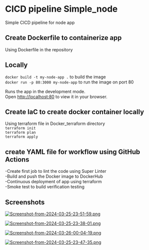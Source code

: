 # CICD pipeline Simple_node

Simple CICD pipeline for node app 

## Create Dockerfile to containerize app
Using Dockerfile in the repository

## Locally
 `docker build -t my-node-app .` to build the image \
 `docker run -p 80:3000 my-node-app`  to run the image on port 80

Runs the app in the development mode.\
Open [http://localhost:80](http://localhost:80) to view it in your browser.


## Create IaC to create docker container locally 
Using terraform file in Docker_terraform directory \
`terraform init` \
`terraform plan` \
`terraform apply` 

## create YAML file for workflow using GitHub Actions
-Create first job to lint the code using Super Linter \
-Build and push the Docker image to DockerHub \
-Continuous deployment of app using terraform \
-Smoke test to build verification testing 

## Screenshots

[![Screenshot-from-2024-03-25-23-51-59.png](https://i.postimg.cc/85d0SztC/Screenshot-from-2024-03-25-23-51-59.png)](https://postimg.cc/cgHm70qq)

[![Screenshot-from-2024-03-25-23-38-01.png](https://i.postimg.cc/26C100tK/Screenshot-from-2024-03-25-23-38-01.png)](https://postimg.cc/WDfp3wTG)

[![Screenshot-from-2024-03-26-00-04-19.png](https://i.postimg.cc/HndktzSk/Screenshot-from-2024-03-26-00-04-19.png)](https://postimg.cc/phcvWfbw)

[![Screenshot-from-2024-03-25-23-47-35.png](https://i.postimg.cc/3RPJP9fh/Screenshot-from-2024-03-25-23-47-35.png)](https://postimg.cc/BLB0F5G7)


